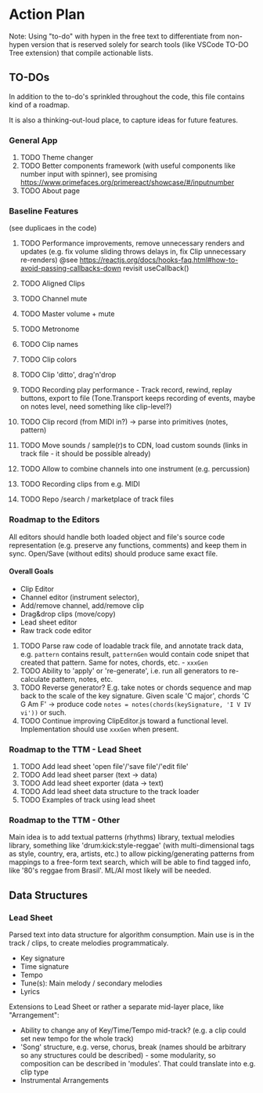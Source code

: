 # Action Plan

Note: Using "to-do" with hypen in the free text to differentiate from non-hypen version that is reserved solely for search tools (like VSCode TO-DO Tree extension) that compile actionable lists.

## TO-DOs

In addition to the to-do's sprinkled throughout the code, this file contains kind of a roadmap.

It is also a thinking-out-loud place, to capture ideas for future features.

### General App

1. TODO Theme changer
1. TODO Better components framework (with useful components like number input with spinner), see promising <https://www.primefaces.org/primereact/showcase/#/inputnumber>
1. TODO About page

### Baseline Features

(see duplicaes in the code)

1. TODO Performance improvements, remove unnecessary renders and updates (e.g. fix volume sliding throws delays in, fix Clip unnecessary re-renders)
 @see <https://reactjs.org/docs/hooks-faq.html#how-to-avoid-passing-callbacks-down> revisit useCallback()

1. TODO Aligned Clips
1. TODO Channel mute
1. TODO Master volume + mute
1. TODO Metronome
1. TODO Clip names
1. TODO Clip colors
1. TODO Clip 'ditto', drag'n'drop
1. TODO Recording play performance - Track record, rewind, replay buttons, export to file (Tone.Transport keeps recording of events, maybe on notes level, need something like clip-level?)
1. TODO Clip record (from MIDI in?) -> parse into primitives (notes, pattern)
1. TODO Move sounds / sample(r)s to CDN, load custom sounds (links in track file - it should be possible already)
1. TODO Allow to combine channels into one instrument (e.g. percussion)
1. TODO Recording clips from e.g. MIDI
1. TODO Repo /search / marketplace of track files

### Roadmap to the Editors

All editors should handle both loaded object and file's source code representation (e.g. preserve any functions, comments) and keep them in sync. Open/Save (without edits) should produce same exact file.

#### Overall Goals

* Clip Editor
* Channel editor (instrument selector),
* Add/remove channel, add/remove clip
* Drag&drop clips (move/copy)
* Lead sheet editor
* Raw track code editor

1. TODO Parse raw code of loadable track file, and annotate track data, e.g. `pattern` contains result, `patternGen` would contain code snipet that created that pattern. Same for notes, chords, etc. - `xxxGen`
1. TODO Ability to 'apply' or 're-generate', i.e. run all generators to re-calculate pattern, notes, etc.
1. TODO Reverse generator? E.g. take notes or chords sequence and map back to the scale of the key signature. Given scale 'C major', chords 'C G Am F' -> produce code `notes = notes(chords(keySignature, 'I V IV vi'))` or such.
1. TODO Continue improving ClipEditor.js toward a functional level. Implementation should use `xxxGen` when present.

### Roadmap to the TTM - Lead Sheet

1. TODO Add lead sheet 'open file'/'save file'/'edit file'
1. TODO Add lead sheet parser (text -> data)
1. TODO Add lead sheet exporter (data -> text)
1. TODO Add lead sheet data structure to the track loader
1. TODO Examples of track using lead sheet

### Roadmap to the TTM - Other

Main idea is to add textual patterns (rhythms) library, textual melodies library, something like 'drum:kick:style-reggae' (with multi-dimensional tags as style, country, era, artists, etc.) to allow picking/generating patterns from mappings to a free-form text search, which will be able to find tagged info, like '80's reggae from Brasil'. ML/AI most likely will be needed.

## Data Structures

### Lead Sheet

Parsed text into data structure for algorithm consumption. Main use is in the track / clips, to create melodies programmaticaly.

* Key signature
* Time signature
* Tempo
* Tune(s): Main melody / secondary melodies
* Lyrics

Extensions to Lead Sheet or rather a separate mid-layer place, like "Arrangement":

* Ability to change any of Key/Time/Tempo mid-track? (e.g. a clip could set new tempo for the whole track)
* 'Song' structure, e.g. verse, chorus, break (names should be arbitrary so any structures could be described) - some modularity, so composition can be described in 'modules'. That could translate into e.g. clip type
* Instrumental Arrangements
